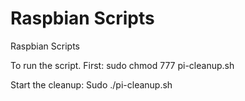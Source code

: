 # Raspbian Scripts
 Raspbian Scripts

To run the script. First:
sudo chmod 777 pi-cleanup.sh

Start the cleanup:
Sudo ./pi-cleanup.sh
